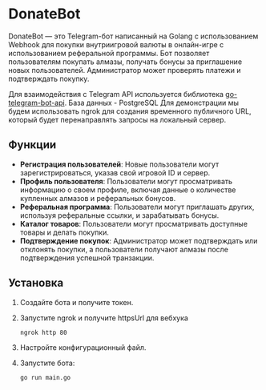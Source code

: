 # DonateBot

DonateBot — это Telegram-бот написанный на Golang с использованием Webhook для покупки внутриигровой валюты в онлайн-игре с использованием реферальной программы. Бот позволяет пользователям покупать алмазы, получать бонусы за приглашение новых пользователей. Администратор может проверять платежи и подтверждать покупку.

Для взаимодействия с Telegram API используется библиотека [go-telegram-bot-api](https://github.com/go-telegram-bot-api/telegram-bot-api).
База данных - PostgreSQL
Для демонстрации мы будем использовать ngrok для создания временного публичного URL, который будет перенаправлять запросы на локальный сервер.

## Функции

- **Регистрация пользователей**: Новые пользователи могут зарегистрироваться, указав свой игровой ID и сервер.
- **Профиль пользователя**: Пользователи могут просматривать информацию о своем профиле, включая данные о количестве купленных алмазов и реферальных бонусов.
- **Реферальная программа**: Пользователи могут приглашать других, используя реферальные ссылки, и зарабатывать бонусы.
- **Каталог товаров**: Пользователи могут просматривать доступные товары и делать покупки.
- **Подтверждение покупок**: Администратор может подтверждать или отклонять покупки, а пользователи получают алмазы после подтверждения успешной транзакции.


## Установка

1. Создайте бота и получите токен. 
2. Запустите ngrok и получите httpsUrl для вебхука
    ```bash
    ngrok http 80
    ```
4. Настройте конфигурационный файл.
    
5. Запустите бота:

    ```bash
    go run main.go
    ```
